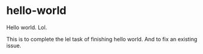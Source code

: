 # hello-world
Hello world. Lol.

This is to complete the lel task of finishing hello world. And to fix an existing issue.

